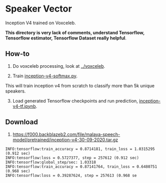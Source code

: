 # Speaker Vector

Inception V4 trained on Voxceleb.

**This directory is very lack of comments, understand Tensorflow, Tensorflow estimator, Tensorflow Dataset really helpful**.

## How-to

1. Do voxceleb processing, look at [../voxceleb](../voxceleb).

2. Train [inception-v4-softmax.py](inception-v4-softmax.py).

This will train inception v4 from scratch to classify more than 5k unique speakers.

3. Load generated Tensorflow checkpoints and run prediction, [inception-v4-tf.ipynb](inception-v4-tf.ipynb).

## Download

1. https://f000.backblazeb2.com/file/malaya-speech-model/pretrained/inception-v4-30-09-2020.tar.gz

```
INFO:tensorflow:train_accuracy = 0.8714181, train_loss = 1.0315295 (0.912 sec)
INFO:tensorflow:loss = 0.5727377, step = 257612 (0.912 sec)
INFO:tensorflow:global_step/sec: 1.03318
INFO:tensorflow:train_accuracy = 0.87141764, train_loss = 0.6480751 (0.968 sec)
INFO:tensorflow:loss = 0.39287624, step = 257613 (0.968 se
```